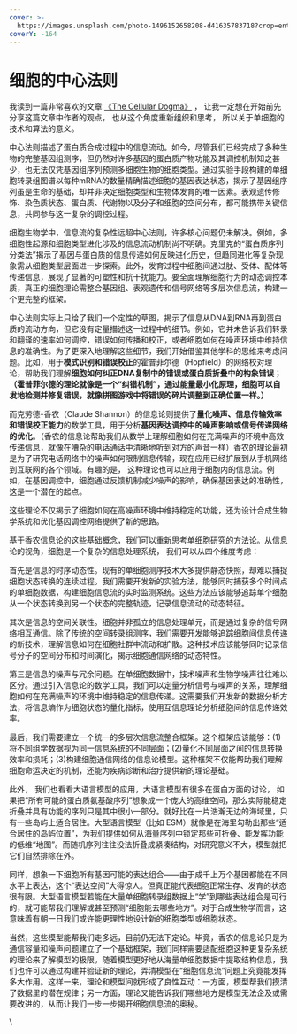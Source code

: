 ```yaml
---
cover: >-
  https://images.unsplash.com/photo-1496152658208-d41635783718?crop=entropy&cs=srgb&fm=jpg&ixid=M3wxOTcwMjR8MHwxfHNlYXJjaHw3fHxpbmZvcm1hdGlvbnxlbnwwfHx8fDE3MzYyNTMyNzV8MA&ixlib=rb-4.0.3&q=85
coverY: -164
---
```


# 细胞的中心法则

我读到一篇非常喜欢的文章 [《The Cellular Dogma》](https://www.cell.com/cell/abstract/S0092-8674\(24\)01211-X) ， 让我一定想在开始前先分享这篇文章中作者的观点， 也从这个角度重新组织和思考， 所以关于单细胞的技术和算法的意义。

中心法则描述了蛋白质合成过程中的信息流动。如今，尽管我们已经完成了多种生物的完整基因组测序，但仍然对许多基因的蛋白质产物功能及其调控机制知之甚少，也无法仅凭基因组序列预测多细胞生物的细胞类型。通过实验手段构建的单细胞转录组图谱以每种mRNA的数量精确描述细胞的基因表达状态，揭示了基因组序列虽是生命的基础，却并非决定细胞类型和生物体发育的唯一因素。表观遗传修饰、染色质状态、蛋白质、代谢物以及分子和细胞的空间分布，都可能携带关键信息，共同参与这一复杂的调控过程。

细胞生物学中，信息流的复杂性远超中心法则，许多核心问题仍未解决。例如，多细胞性起源和细胞类型进化涉及的信息流动机制尚不明确。克里克的“蛋白质序列分类法”揭示了基因与蛋白质的信息传递如何反映进化历史，但趋同进化等复杂现象需从细胞类型层面进一步探索。此外，发育过程中细胞间通过肽、受体、配体等传递信息，展现了显著的可塑性和抗干扰能力。要全面理解细胞行为的动态调控本质，真正的细胞理论需整合基因组、表观遗传和信号网络等多层次信息流，构建一个更完整的框架。

中心法则实际上只给了我们一个定性的草图，揭示了信息从DNA到RNA再到蛋白质的流动方向，但它没有定量描述这一过程中的细节。例如，它并未告诉我们转录和翻译的速率如何调控，错误如何传播和校正，或者细胞如何在噪声环境中维持信息的准确性。为了更深入地理解这些细节，我们开始借鉴其他学科的思维来考虑问题。比如，用于**模式识别和错误校正**的霍普菲尔德（Hopfield）的网络校对理论，帮助我们理解**细胞如何纠正DNA复制中的错误或蛋白质折叠中的构象错误**；**（霍普菲尔德的理论就像是一个“纠错机制”，通过能量最小化原理，细胞可以自发地检测并修复错误，就像拼图游戏中将错误的碎片调整到正确位置一样。）**

而克劳德-香农（Claude Shannon）的信息论则提供了**量化噪声、信息传输效率和错误校正能力**的数学工具，用于分析**基因表达调控中的噪声影响或信号传递网络的优化**。（香农的信息论帮助我们从数学上理解细胞如何在充满噪声的环境中高效传递信息，就像在嘈杂的电话通话中清晰地听到对方的声音一样）香农的理论最初是为了研究电话网络中的噪声如何限制信息传输，现在应用已经扩展到从手机网络到互联网的各个领域。有趣的是， 这种理论也可以应用于细胞内的信息流。例如，在基因调控中，细胞通过反馈机制减少噪声的影响，确保基因表达的准确性，这是一个潜在的起点。

这些理论不仅揭示了细胞如何在高噪声环境中维持稳定的功能，还为设计合成生物学系统和优化基因调控网络提供了新的思路。

基于香农信息论的这些基础概念，我们可以重新思考单细胞研究的方法论。从信息论的视角，细胞是一个复杂的信息处理系统， 我们可以从四个维度考虑：

首先是信息的时序动态性。现有的单细胞测序技术大多提供静态快照，却难以捕捉细胞状态转换的连续过程。我们需要开发新的实验方法，能够同时捕获多个时间点的单细胞数据，构建细胞信息流的实时监测系统。这些方法应该能够追踪单个细胞从一个状态转换到另一个状态的完整轨迹，记录信息流动的动态特征。

其次是信息的空间关联性。细胞并非孤立的信息处理单元，而是通过复杂的信号网络相互通信。除了传统的空间转录组测序，我们需要开发能够追踪细胞间信息传递的新技术，理解信息如何在细胞社群中流动和扩散。这种技术应该能够同时记录信号分子的空间分布和时间演化，揭示细胞通信网络的动态特性。

第三是信息的噪声与冗余问题。在单细胞数据中，技术噪声和生物学噪声往往难以区分。通过引入信息论的数学工具，我们可以定量分析信号与噪声的关系，理解细胞如何在充满噪声的环境中维持稳定的信息传递。这需要我们开发新的数据分析方法，将信息熵作为细胞状态的量化指标，使用互信息理论分析细胞间的信息传递效率。

最后，我们需要建立一个统一的多层次信息流整合框架。这个框架应该能够：(1)将不同组学数据视为同一信息系统的不同层面；(2)量化不同层面之间的信息转换效率和损耗；(3)构建细胞通信网络的信息论模型。这种框架不仅能帮助我们理解细胞命运决定的机制，还能为疾病诊断和治疗提供新的理论基础。

此外， 我们也看看大语言模型的应用，大语言模型有很多在蛋白方面的讨论， 如果把“所有可能的蛋白质氨基酸序列”想象成一个庞大的高维空间，那么实际能稳定折叠并具有功能的序列只是其中很小一部分。就好比在一片浩瀚无边的海域里，只有一些岛屿上适合居住。大型语言模型（比如 ESM）就像是在海里勾勒出那些“适合居住的岛屿位置”，为我们提供如何从海量序列中锁定那些可折叠、能发挥功能的低维“地图”。而随机序列往往没法折叠成紧凑结构，对研究意义不大，模型就把它们自然排除在外。

同样，想象一下细胞所有基因可能的表达组合——由于成千上万个基因都能在不同水平上表达，这个“表达空间”大得惊人。但真正能代表细胞正常生存、发育的状态很有限。大型语言模型若能在大量单细胞转录组数据上“学”到哪些表达组合是可行的，就可能帮我们理解或甚至预测“细胞能去哪些地方”。对于合成生物学而言，这意味着有朝一日我们或许能更理性地设计新的细胞类型或细胞状态。

当然，这些模型能帮我们走多远，目前仍无法下定论。毕竟，香农的信息论只是为通信容量和噪声问题建立了一个基础框架，我们同样需要适配细胞这种更复杂系统的理论来了解模型的极限。随着模型更好地从海量单细胞数据中提取结构信息，我们也许可以通过构建并验证新的理论，弄清模型在“细胞信息流”问题上究竟能发挥多大作用。这样一来，理论和模型间就形成了良性互动：一方面，模型帮我们摸清了数据里的潜在规律；另一方面，理论又能告诉我们哪些地方是模型无法企及或需要改进的，从而让我们一步一步揭开细胞信息流的奥秘。



\











